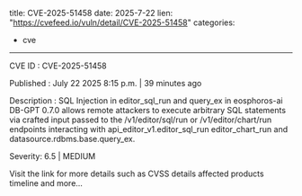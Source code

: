  
title: CVE-2025-51458
date: 2025-7-22
lien: "https://cvefeed.io/vuln/detail/CVE-2025-51458"
categories:
  - cve
---

CVE ID : CVE-2025-51458

Published :  July 22
2025
8:15 p.m. | 39 minutes ago

Description : SQL Injection in editor_sql_run and query_ex in eosphoros-ai DB-GPT 0.7.0 allows remote attackers to execute arbitrary SQL statements via crafted input passed to the /v1/editor/sql/run or /v1/editor/chart/run endpoints
interacting with api_editor_v1.editor_sql_run
editor_chart_run
and datasource.rdbms.base.query_ex.

Severity: 6.5 | MEDIUM

Visit the link for more details
such as CVSS details
affected products
timeline
and more...
